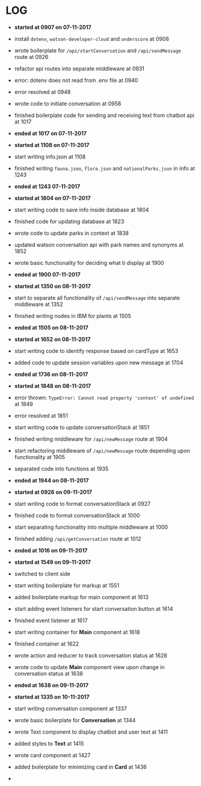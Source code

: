 # LOG

* **started at 0907 on 07-11-2017**
* install `dotenv`, `watson-developer-cloud` and `underscore` at 0908
* wrote boilerplate for `/api/startConversation` and `/api/sendMessage` route at 0926
* refactor api routes into separate middleware at 0931
* error: dotenv does not read from .env file at 0940
* error resolved at 0948
* wrote code to initiate conversation at 0958
* finished boilerplate code for sending and receiving text from chatbot api at 1017
* **ended at 1017 on 07-11-2017**

* **started at 1108 on 07-11-2017**
* start writing info.json at 1108
* finished writing `fauna.json`, `flora.json` and `nationalParks.json` in info at 1243
* **ended at 1243 07-11-2017**

* **started at 1804 on 07-11-2017**
* start writing code to save info inside database at 1804
* finished code for updating database at 1823
* wrote code to update parks in context at 1838
* updated watson conversation api with park names and synonyms at 1852
* wrote basic functionality for deciding what ti display at 1900
* **ended at 1900 07-11-2017**

* **started at 1350 on 08-11-2017**
* start to separate all functionality of `/api/sendMessage` into separate middleware at 1352
* finished writing nodes in IBM for plants at 1505
* **ended at 1505 on 08-11-2017**

* **started at 1652 on 08-11-2017**
* start writing code to identify response based on cardType at 1653
* added code to update session variables upon new message at 1704
* **ended at 1736 on 08-11-2017**

* **started at 1848 on 08-11-2017**
* error thrown: `TypeError: Cannot read property 'context' of undefined` at 1849
* error resolved at 1851
* start writing code to update conversationStack at 1851
* finished writing middleware for `/api/newMessage` route at 1904
* start refactoring middleware of `/api/newMessage` route depending upon functionality at 1905
* separated code into functions at 1935
* **ended at 1944 on 08-11-2017**

* **started at 0926 on 09-11-2017**
* start writing code to format conversationStack at 0927
* finished code to format conversationStack at 1000
* start separating functionality into multiple middleware at 1000
* finished adding `/api/getConversation` route at 1012
* **ended at 1016 on 09-11-2017**

* **started at 1549 on 09-11-2017**
* switched to client side
* start writing boilerplate for markup at 1551
* added boilerplate markup for main component at 1613
* start adding event listeners for start conversation button at 1614
* finished event listener at 1617
* start writing container for **Main** component at 1618
* finished container at 1622
* wrote action and reducer to track conversation status at 1628
* wrote code to update **Main** component view upon change in conversation status at 1638
* **ended at 1638 on 09-11-2017**

* **started at 1335 on 10-11-2017**
* start writing conversation component at 1337
* wrote basic boilerplate for **Conversation** at 1344
* wrote Text component to display chatbot and user text at 1411
* added styles to **Text** at 1415
* wrote card component at 1427
* added boilerplate for minimizing card in **Card** at 1436
* 
